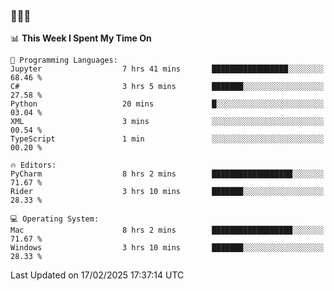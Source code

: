 ### 👋👋👋
<!--START_SECTION:waka-->
📊 **This Week I Spent My Time On** 

```text
💬 Programming Languages: 
Jupyter                  7 hrs 41 mins       █████████████████░░░░░░░░   68.46 % 
C#                       3 hrs 5 mins        ███████░░░░░░░░░░░░░░░░░░   27.58 % 
Python                   20 mins             █░░░░░░░░░░░░░░░░░░░░░░░░   03.04 % 
XML                      3 mins              ░░░░░░░░░░░░░░░░░░░░░░░░░   00.54 % 
TypeScript               1 min               ░░░░░░░░░░░░░░░░░░░░░░░░░   00.20 % 

🔥 Editors: 
PyCharm                  8 hrs 2 mins        ██████████████████░░░░░░░   71.67 % 
Rider                    3 hrs 10 mins       ███████░░░░░░░░░░░░░░░░░░   28.33 % 

💻 Operating System: 
Mac                      8 hrs 2 mins        ██████████████████░░░░░░░   71.67 % 
Windows                  3 hrs 10 mins       ███████░░░░░░░░░░░░░░░░░░   28.33 % 
```


 Last Updated on 17/02/2025 17:37:14 UTC
<!--END_SECTION:waka-->

